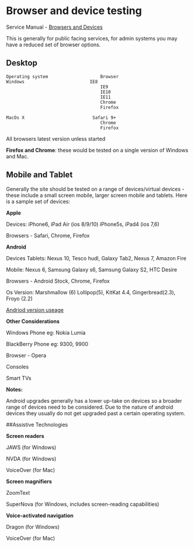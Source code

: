 # Browser and device testing

Service Manual - [Browsers and Devices](https://www.gov.uk/service-manual/user-centred-design/browsers-and-devices.html)

This is generally for public facing services, for admin systems you may have a reduced set of browser options. 

## Desktop

	Operating system					Browser
	Windows		        	 		IE8
										IE9
										IE10
										IE11
										Chrome
										Firefox

	MacOs X			                 Safari 9+
				                        Chrome
										Firefox

All browsers latest version unless started

**Firefox and Chrome**: these would be tested on a single version of Windows and Mac.


## Mobile and Tablet

Generally the site should be tested on a range of devices/virtual devices - these include a small screen mobile, larger screen mobile and tablets. Here is a sample set of devices:

**Apple**

Devices:
iPhone6, iPad Air (ios 8/9/10)
iPhone5s, iPad4 (ios 7,6)

Browsers - Safari, Chrome, Firefox

**Android**

Devices
Tablets: Nexus 10, Tesco hudl, Galaxy Tab2, Nexus 7, Amazon Fire

Mobile: Nexus 6, Samsung Galaxy s6, Samsung Galaxy S2, HTC Desire

Browsers - Android Stock, Chrome, Firefox

Os Version: Marshmallow (6) Lollipop(5), KitKat 4.4, Gingerbread(2.3), Froyo (2.2)

[Andriod version useage](https://developer.android.com/about/dashboards/index.html)

**Other Considerations**

Windows Phone eg: Nokia Lumia

BlackBerry Phone eg: 9300, 9900

Browser - Opera

Consoles

Smart TVs

**Notes:**

Android upgrades generally has a lower up-take on devices so a broader range of devices need to be considered. Due to the nature of android devices they usually do not get upgraded past a certain operating system.

##Assistive Technologies

**Screen readers**

JAWS (for Windows)

NVDA (for Windows)

VoiceOver (for Mac)

**Screen magnifiers**

ZoomText

SuperNova (for Windows, includes screen-reading capabilities)

**Voice-activated navigation**

Dragon (for Windows)

VoiceOver (for Mac)
